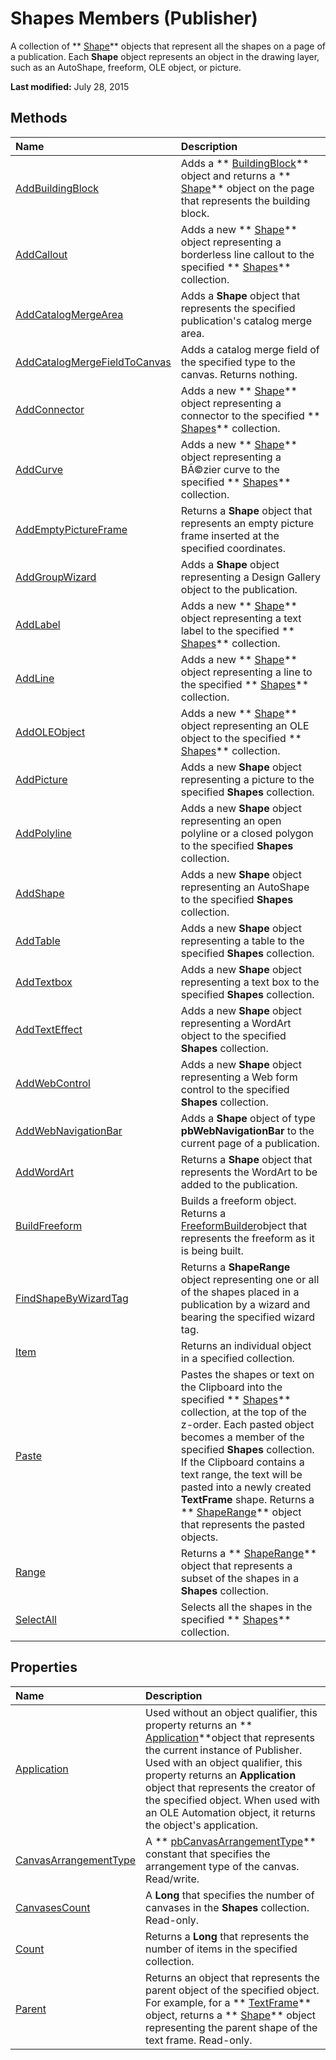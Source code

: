 
# Shapes Members (Publisher)
A collection of  ** [Shape](666cb7f0-62a8-f419-9838-007ef29506ee.md)** objects that represent all the shapes on a page of a publication. Each **Shape** object represents an object in the drawing layer, such as an AutoShape, freeform, OLE object, or picture.

 **Last modified:** July 28, 2015


## Methods



|**Name**|**Description**|
|:-----|:-----|
| [AddBuildingBlock](d875e97e-3519-4a88-916d-ec1a32654581.md)|Adds a  ** [BuildingBlock](e0ffded4-2fc7-b163-a12b-a06cf75c2826.md)** object and returns a ** [Shape](666cb7f0-62a8-f419-9838-007ef29506ee.md)** object on the page that represents the building block.|
| [AddCallout](bbf5f913-fcf0-b700-0c7e-9f0bdc7c6aea.md)|Adds a new  ** [Shape](666cb7f0-62a8-f419-9838-007ef29506ee.md)** object representing a borderless line callout to the specified ** [Shapes](52e069a6-d54b-a11a-1cba-96174329cb02.md)** collection.|
| [AddCatalogMergeArea](4af86b99-5a3a-b9f3-d269-16d635d35c83.md)|Adds a  **Shape** object that represents the specified publication's catalog merge area.|
| [AddCatalogMergeFieldToCanvas](30cd45d0-97f0-ab01-31c2-8d819b435b1b.md)|Adds a catalog merge field of the specified type to the canvas. Returns nothing.|
| [AddConnector](fd1ef969-7960-2555-e355-9804c86f6c01.md)|Adds a new  ** [Shape](666cb7f0-62a8-f419-9838-007ef29506ee.md)** object representing a connector to the specified ** [Shapes](52e069a6-d54b-a11a-1cba-96174329cb02.md)** collection.|
| [AddCurve](888a35cb-190d-4058-e0d7-a848d77ba920.md)|Adds a new  ** [Shape](666cb7f0-62a8-f419-9838-007ef29506ee.md)** object representing a BÃ©zier curve to the specified ** [Shapes](52e069a6-d54b-a11a-1cba-96174329cb02.md)** collection.|
| [AddEmptyPictureFrame](e473dea8-6d94-e9e4-ddb6-27c1fc8930e8.md)|Returns a  **Shape** object that represents an empty picture frame inserted at the specified coordinates.|
| [AddGroupWizard](5a84f055-7f30-0757-f507-40ee34b214f4.md)|Adds a  **Shape** object representing a Design Gallery object to the publication.|
| [AddLabel](5a803aa2-d37f-6da1-7d8b-58ee2dcd8146.md)|Adds a new  ** [Shape](666cb7f0-62a8-f419-9838-007ef29506ee.md)** object representing a text label to the specified ** [Shapes](52e069a6-d54b-a11a-1cba-96174329cb02.md)** collection.|
| [AddLine](43df8878-5640-875f-06e0-37e1feb47b78.md)|Adds a new  ** [Shape](666cb7f0-62a8-f419-9838-007ef29506ee.md)** object representing a line to the specified ** [Shapes](52e069a6-d54b-a11a-1cba-96174329cb02.md)** collection.|
| [AddOLEObject](c454f9cb-2005-5e55-80a7-6dfbe9c109e5.md)|Adds a new  ** [Shape](666cb7f0-62a8-f419-9838-007ef29506ee.md)** object representing an OLE object to the specified ** [Shapes](52e069a6-d54b-a11a-1cba-96174329cb02.md)** collection.|
| [AddPicture](a5305bd0-295f-46f6-7823-46dab750243b.md)|Adds a new  **Shape** object representing a picture to the specified **Shapes** collection.|
| [AddPolyline](d49fb2bc-4df5-fff8-c741-2c0d35413fc5.md)|Adds a new  **Shape** object representing an open polyline or a closed polygon to the specified **Shapes** collection.|
| [AddShape](500d8cb3-f066-fdb6-09ac-b03c7822e8bd.md)|Adds a new  **Shape** object representing an AutoShape to the specified **Shapes** collection.|
| [AddTable](1aa00f40-de41-12ed-8d4f-5e9c91cbf5af.md)|Adds a new  **Shape** object representing a table to the specified **Shapes** collection.|
| [AddTextbox](38494902-61d5-2017-819e-248b2b7bc0d1.md)|Adds a new  **Shape** object representing a text box to the specified **Shapes** collection.|
| [AddTextEffect](21af82f1-d507-3c16-72df-bde1b5e00717.md)|Adds a new  **Shape** object representing a WordArt object to the specified **Shapes** collection.|
| [AddWebControl](94b54939-9627-6b38-4375-f1c87fc8c4f7.md)|Adds a new  **Shape** object representing a Web form control to the specified **Shapes** collection.|
| [AddWebNavigationBar](26e9622c-ea28-b28b-9904-b3a3ccc9341b.md)|Adds a  **Shape** object of type **pbWebNavigationBar** to the current page of a publication.|
| [AddWordArt](8ff83baa-5d88-5f80-3a69-5f712ba5e583.md)|Returns a  **Shape** object that represents the WordArt to be added to the publication.|
| [BuildFreeform](ea24a9a2-e72c-beb3-b17d-161ea41fff1d.md)|Builds a freeform object. Returns a  [FreeformBuilder](542df9f7-f636-a98e-01de-11005b5797cc.md)object that represents the freeform as it is being built.|
| [FindShapeByWizardTag](f1018f3a-4f8f-2686-ac58-6eee8827c743.md)|Returns a  **ShapeRange** object representing one or all of the shapes placed in a publication by a wizard and bearing the specified wizard tag.|
| [Item](174bbabb-e19f-4638-6dd8-780a8617fd70.md)|Returns an individual object in a specified collection.|
| [Paste](435dd253-ae35-1dcf-ae5a-d7dfd40abf33.md)|Pastes the shapes or text on the Clipboard into the specified  ** [Shapes](52e069a6-d54b-a11a-1cba-96174329cb02.md)** collection, at the top of the z-order. Each pasted object becomes a member of the specified **Shapes** collection. If the Clipboard contains a text range, the text will be pasted into a newly created **TextFrame** shape. Returns a ** [ShapeRange](c85967c9-af43-747d-7e0b-64ddc22c84be.md)** object that represents the pasted objects.|
| [Range](f9ef5314-21f1-378f-1552-fcd4e46f841d.md)|Returns a  ** [ShapeRange](c85967c9-af43-747d-7e0b-64ddc22c84be.md)** object that represents a subset of the shapes in a **Shapes** collection.|
| [SelectAll](67b88529-814d-c029-1bde-e5dade87636a.md)|Selects all the shapes in the specified  ** [Shapes](52e069a6-d54b-a11a-1cba-96174329cb02.md)** collection.|

## Properties



|**Name**|**Description**|
|:-----|:-----|
| [Application](433bc241-b009-9d40-0630-5e81fbfc4064.md)|Used without an object qualifier, this property returns an  ** [Application](acfc7efb-e6a5-a89a-3aee-3cb4af2f3508.md)**object that represents the current instance of Publisher. Used with an object qualifier, this property returns an  **Application** object that represents the creator of the specified object. When used with an OLE Automation object, it returns the object's application.|
| [CanvasArrangementType](d86ee471-0c23-e6fc-d38c-b65e8c14d4c4.md)|A  ** [pbCanvasArrangementType](3b2037d4-eba4-478a-8b47-8c12d6a3e922.md)** constant that specifies the arrangement type of the canvas. Read/write.|
| [CanvasesCount](d6755303-b05e-705f-bf15-cc6ec413c273.md)|A  **Long** that specifies the number of canvases in the **Shapes** collection. Read-only.|
| [Count](43052c93-461c-ca6a-3c8c-7142bd6d9ea1.md)|Returns a  **Long** that represents the number of items in the specified collection.|
| [Parent](dc05ea19-3c35-43ad-3ac8-f6402fce2011.md)|Returns an object that represents the parent object of the specified object. For example, for a  ** [TextFrame](95e88f5a-b3dc-272e-7c1d-5282c97ae11e.md)** object, returns a ** [Shape](666cb7f0-62a8-f419-9838-007ef29506ee.md)** object representing the parent shape of the text frame. Read-only.|
